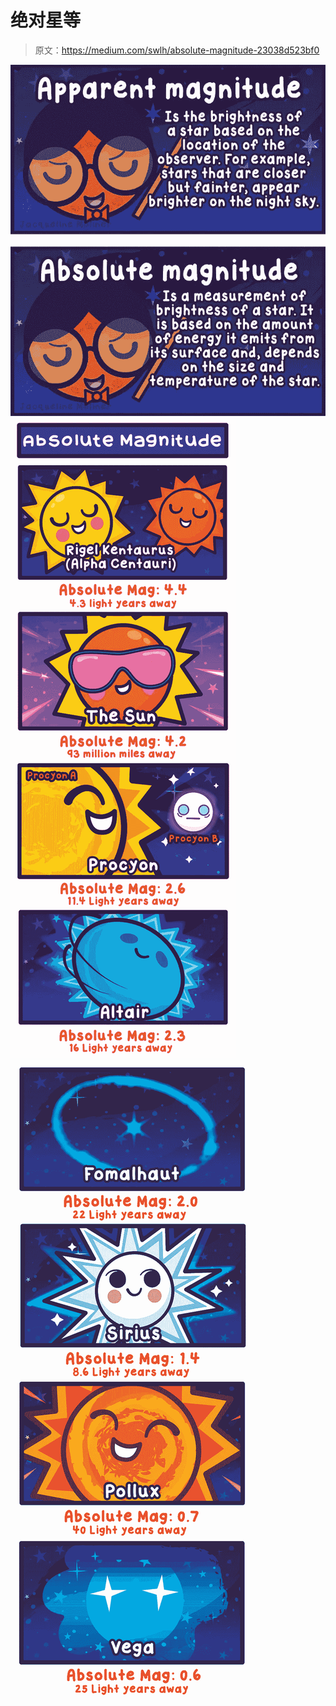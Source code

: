 # 绝对星等

> 原文：<https://medium.com/swlh/absolute-magnitude-23038d523bf0>

![](img/444297641524fe2fc2a61bdb435414e8.png)![](img/72cb4a08d966c83a1a531e011dc3db8d.png)![](img/8dd4e319a18890a1b7aee032865406c6.png)